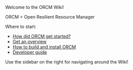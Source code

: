 Welcome to the ORCM Wiki!

ORCM = Open Resilient Resource Manager

Where to start:

* [How did ORCM get started?](1.1-Background)
* [Get an overview](1.2-Overview)
* [How to build and install ORCM](2.1-ORCM-Build-and-Installation)
* [Developer guide](4-Developer-Guide)

Use the sidebar on the right for navigating around the Wiki!

